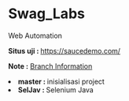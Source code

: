 # Swag_Labs
Web Automation <br>

<b> Situs uji : </b> https://saucedemo.com/ <br>

<b>Note :</b> <u>Branch Information</u>
<li><b>master : </b>inisialisasi project</li>
<li><b>SelJav : </b>Selenium Java</li>